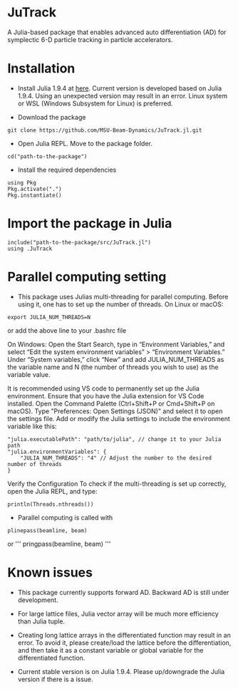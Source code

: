 # JuTrack

A Julia-based package that enables advanced auto differentiation (AD) for symplectic 6-D particle tracking in particle accelerators.

# Installation

* Install Julia 1.9.4 at [here](https://julialang.org/downloads/oldreleases/). Current version is developed based on Julia 1.9.4. Using an unexpected version may result in an error. Linux system or WSL (Windows Subsystem for Linux) is preferred.

* Download the package
```
git clone https://github.com/MSU-Beam-Dynamics/JuTrack.jl.git
```

* Open Julia REPL. Move to the package folder.
```
cd("path-to-the-package")
```

* Install the required dependencies
```
using Pkg
Pkg.activate(".")
Pkg.instantiate()
```

# Import the package in Julia
```
include("path-to-the-package/src/JuTrack.jl")
using .JuTrack
```

# Parallel computing setting
* This package uses Julias multi-threading for parallel computing. Before using it, one has to set up the number of threads.
On Linux or macOS:
```
export JULIA_NUM_THREADS=N
``` 
or add the above line to your .bashrc file

On Windows:
Open the Start Search, type in “Environment Variables,” and select “Edit the system environment variables” > “Environment Variables.”
Under “System variables,” click “New” and add JULIA_NUM_THREADS as the variable name and N (the number of threads you wish to use) as the variable value.

It is recommended using VS code to permanently set up the Julia environment. Ensure that you have the Julia extension for VS Code installed. Open the Command Palette (Ctrl+Shift+P or Cmd+Shift+P on macOS). Type "Preferences: Open Settings (JSON)" and select it to open the settings file. Add or modify the Julia settings to include the environment variable like this:
```
"julia.executablePath": "path/to/julia", // change it to your Julia path
"julia.environmentVariables": {
    "JULIA_NUM_THREADS": "4" // Adjust the number to the desired number of threads
}
```

Verify the Configuration
To check if the multi-threading is set up correctly, open the Julia REPL, and type:
```
println(Threads.nthreads())
```

* Parallel computing is called with
```
plinepass(beamline, beam)
```
or 
'''
pringpass(beamline, beam)
'''

# Known issues
* This package currently supports forward AD. Backward AD is still under development.

* For large lattice files, Julia vector array will be much more efficiency than Julia tuple. 

* Creating long lattice arrays in the differentiated function may result in an error. To avoid it, please create/load the lattice before the differentiation, and then take it as a constant variable or global variable for the differentiated function. 

* Current stable version is on Julia 1.9.4. Please up/downgrade the Julia version if there is a issue.

